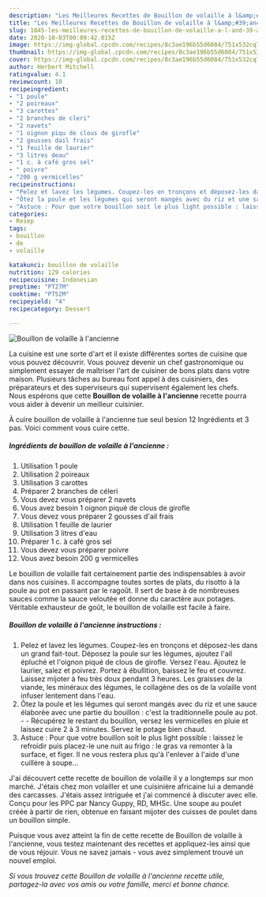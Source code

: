 ```yaml
---
description: "Les Meilleures Recettes de Bouillon de volaille à l&amp;#39;ancienne"
title: "Les Meilleures Recettes de Bouillon de volaille à l&amp;#39;ancienne"
slug: 1845-les-meilleures-recettes-de-bouillon-de-volaille-a-l-and-39-ancienne
date: 2020-10-03T00:09:42.015Z
image: https://img-global.cpcdn.com/recipes/8c3ae196b55d6084/751x532cq70/bouillon-de-volaille-a-lancienne-photo-principale-de-la-recette.jpg
thumbnail: https://img-global.cpcdn.com/recipes/8c3ae196b55d6084/751x532cq70/bouillon-de-volaille-a-lancienne-photo-principale-de-la-recette.jpg
cover: https://img-global.cpcdn.com/recipes/8c3ae196b55d6084/751x532cq70/bouillon-de-volaille-a-lancienne-photo-principale-de-la-recette.jpg
author: Herbert Mitchell
ratingvalue: 4.1
reviewcount: 10
recipeingredient:
- "1 poule"
- "2 poireaux"
- "3 carottes"
- "2 branches de cleri"
- "2 navets"
- "1 oignon piqu de clous de girofle"
- "2 gousses dail frais"
- "1 feuille de laurier"
- "3 litres deau"
- "1 c. à café gros sel"
- " poivre"
- "200 g vermicelles"
recipeinstructions:
- "Pelez et lavez les légumes. Coupez-les en tronçons et déposez-les dans un grand fait-tout. Déposez la poule sur les légumes, ajoutez l&#39;ail épluché et l&#39;oignon piqué de clous de girofle. Versez l&#39;eau. Ajoutez le laurier, salez et poivrez. Portez à ébullition, baissez le feu et couvrez. Laissez mijoter à feu très doux pendant 3 heures. Les graisses de la viande, les minéraux des légumes, le collagène des os de la volaille vont infuser lentement dans l&#39;eau."
- "Ôtez la poule et les légumes qui seront mangés avec du riz et une sauce élaborée avec une partie du bouillon : c&#39;est la traditionnelle poule au pot.  Récupérez le restant du bouillon, versez les vermicelles en pluie et laissez cuire 2 à 3 minutes. Servez le potage bien chaud."
- "Astuce : Pour que votre bouillon soit le plus light possible : laissez le refroidir puis placez-le une nuit au frigo : le gras va remonter à la surface, et figer. Il ne vous restera plus qu&#39;à l&#39;enlever à l&#39;aide d&#39;une cuillère à soupe..."
categories:
- Resep
tags:
- bouillon
- de
- volaille

katakunci: bouillon de volaille 
nutrition: 129 calories
recipecuisine: Indonesian
preptime: "PT27M"
cooktime: "PT52M"
recipeyield: "4"
recipecategory: Dessert

---
```



![Bouillon de volaille à l&#39;ancienne](https://img-global.cpcdn.com/recipes/8c3ae196b55d6084/751x532cq70/bouillon-de-volaille-a-lancienne-photo-principale-de-la-recette.jpg)

La cuisine est une sorte d'art et il existe différentes sortes de cuisine que vous pouvez découvrir. Vous pouvez devenir un chef gastronomique ou simplement essayer de maîtriser l'art de cuisiner de bons plats dans votre maison. Plusieurs tâches au bureau font appel à des cuisiniers, des préparateurs et des superviseurs qui supervisent également les chefs. Nous espérons que cette <strong> Bouillon de volaille à l&#39;ancienne </strong> recette pourra vous aider à devenir un meilleur cuisinier.

<!--inarticleads1-->

À cuire bouillon de volaille à l&#39;ancienne tue seul besion 12 Ingrédients et 3 pas. Voici comment vous cuire cette.

##### Ingrédients de bouillon de volaille à l&#39;ancienne :

1. Utilisation 1 poule
1. Utilisation 2 poireaux
1. Utilisation 3 carottes
1. Préparer 2 branches de céleri
1. Vous devez vous préparer 2 navets
1. Vous avez besoin 1 oignon piqué de clous de girofle
1. Vous devez vous préparer 2 gousses d&#39;ail frais
1. Utilisation 1 feuille de laurier
1. Utilisation 3 litres d&#39;eau
1. Préparer 1 c. à café gros sel
1. Vous devez vous préparer  poivre
1. Vous avez besoin 200 g vermicelles


Le bouillon de volaille fait certainement partie des indispensables à avoir dans nos cuisines. Il accompagne toutes sortes de plats, du risotto à la poule au pot en passant par le ragoût. Il sert de base à de nombreuses sauces comme la sauce veloutée et donne du caractère aux potages. Véritable exhausteur de goût, le bouillon de volaille est facile à faire. 

<!--inarticleads2-->

##### Bouillon de volaille à l&#39;ancienne instructions :

1. Pelez et lavez les légumes. Coupez-les en tronçons et déposez-les dans un grand fait-tout. Déposez la poule sur les légumes, ajoutez l&#39;ail épluché et l&#39;oignon piqué de clous de girofle. Versez l&#39;eau. Ajoutez le laurier, salez et poivrez. Portez à ébullition, baissez le feu et couvrez. Laissez mijoter à feu très doux pendant 3 heures. Les graisses de la viande, les minéraux des légumes, le collagène des os de la volaille vont infuser lentement dans l&#39;eau.
1. Ôtez la poule et les légumes qui seront mangés avec du riz et une sauce élaborée avec une partie du bouillon : c&#39;est la traditionnelle poule au pot. -  - Récupérez le restant du bouillon, versez les vermicelles en pluie et laissez cuire 2 à 3 minutes. Servez le potage bien chaud.
1. Astuce : Pour que votre bouillon soit le plus light possible : laissez le refroidir puis placez-le une nuit au frigo : le gras va remonter à la surface, et figer. Il ne vous restera plus qu&#39;à l&#39;enlever à l&#39;aide d&#39;une cuillère à soupe...


J&#39;ai découvert cette recette de bouillon de volaille il y a longtemps sur mon marché. J&#39;étais chez mon volailler et une cuisinière africaine lui a demandé des carcasses. J&#39;étais assez intriguée et j&#39;ai commencé à discuter avec elle. Conçu pour les PPC par Nancy Guppy, RD, MHSc. Une soupe au poulet créée à partir de rien, obtenue en faisant mijoter des cuisses de poulet dans un bouillon simple. 

<!--inarticleads1-->

<p>
Puisque vous avez atteint la fin de cette recette de Bouillon de volaille à l&#39;ancienne, vous testez maintenant des recettes et appliquez-les ainsi que de vous réjouir. Vous ne savez jamais - vous avez simplement trouvé un nouvel emploi.
</p>

<p>
<i>Si vous trouvez cette Bouillon de volaille à l&#39;ancienne recette utile, partagez-la avec vos amis ou votre famille, merci et bonne chance.</i>
</p>
